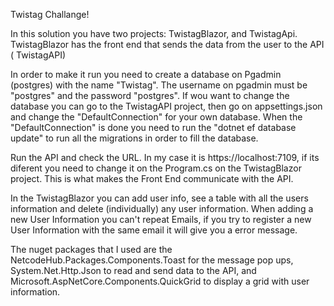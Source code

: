 Twistag Challange!

In this solution you have two projects: TwistagBlazor, and TwistagApi.
TwistagBlazor has the front end that sends the data from the user to the API ( TwistagAPI)

In order to make it run you need to create a database on Pgadmin (postgres) with the name "Twistag". The username on pgadmin must be "postgres" and the password "postgres". If wou want to change the database you can go to the TwistagAPI project, then go on appsettings.json and change the "DefaultConnection" for your own database.
When the "DefaultConnection" is done you need to run the "dotnet ef database update" to run all the migrations in order to fill the database.

Run the API and check the URL. In my case it is https://localhost:7109, if its diferent you need to change it on the Program.cs on the TwistagBlazor project. This is what makes the Front End communicate with the API.

In the TwistagBlazor you can add user info, see a table with all the users information and delete (individually) any user information.
When adding a new User Information you can't repeat Emails, if you try to register a new User Information with the same email it will give you a error message.

The nuget packages that I used are the NetcodeHub.Packages.Components.Toast for the message pop ups, System.Net.Http.Json to read and send data to the API, and Microsoft.AspNetCore.Components.QuickGrid to display a grid with user information.
